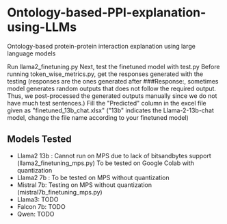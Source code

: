 # Ontology-based-PPI-explanation-using-LLMs
Ontology-based protein-protein interaction explanation using large language models

Run llama2_finetuning.py
Next, test the finetuned model with test.py
Before running token_wise_metrics.py, get the responses generated with the testing (responses are the ones generated after ###Response:, sometimes model generates random outputs that does not follow the required output. Thus, we post-processed the generated outputs manually since we do not have much test sentences.)
Fill the "Predicted" column in the excel file given as "finetuned_13b_chat.xlsx"  ("13b" indicates the Llama-2-13b-chat model, change the file name according to your finetuned model)


## Models Tested 

- Llama2 13b : Cannot run on MPS due to lack of bitsandbytes support (llama2_finetuning_mps.py)
    To be tested on Google Colab with quantization
- Llama2 7b : To be tested on MPS without quantization 
- Mistral 7b: Testing on MPS without quantization (mistral7b_finetuning_mps.py)
- Llama3: TODO
- Falcon 7b: TODO
- Qwen: TODO
